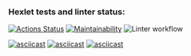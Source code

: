 ### Hexlet tests and linter status:
[![Actions Status](https://github.com/Kate1199/php-project-lvl1/workflows/hexlet-check/badge.svg)](https://github.com/Kate1199/php-project-lvl1/actions)
[![Maintainability](https://api.codeclimate.com/v1/badges/a99a88d28ad37a79dbf6/maintainability)](https://codeclimate.com/github/Kate1199/php-project-lvl1)
![Linter workflow](https://github.com/Kate1199/php-project-lvl1/actions/workflows/linter-chek.yml/badge.svg)

[![asciicast](https://asciinema.org/a/AX2q3dj4J5fyhXraujMsRPZ9i.svg)](https://asciinema.org/a/AX2q3dj4J5fyhXraujMsRPZ9i)
[![asciicast](https://asciinema.org/a/8rnJKn8FUcmrrYSKnk9MsjdNz.svg)](https://asciinema.org/a/8rnJKn8FUcmrrYSKnk9MsjdNz)
[![asciicast](https://asciinema.org/a/HgV95ChiEqDUtZHhQYrlNxBf5.svg)](https://asciinema.org/a/HgV95ChiEqDUtZHhQYrlNxBf5)